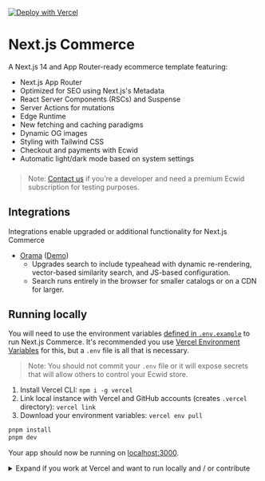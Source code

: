 [![Deploy with Vercel](https://vercel.com/button)](https://vercel.com/new/clone?repository-url=https%3A%2F%2Fgithub.com%2FEcwid%2Fecwid-nextjs-commerce&repository-name=ecwid-nextjs-commerce&env=ECWID_STORE_ID,ECWID_API_KEY,COMPANY_NAME,SITE_NAME)

# Next.js Commerce

A Next.js 14 and App Router-ready ecommerce template featuring:

-   Next.js App Router
-   Optimized for SEO using Next.js's Metadata
-   React Server Components (RSCs) and Suspense
-   Server Actions for mutations
-   Edge Runtime
-   New fetching and caching paradigms
-   Dynamic OG images
-   Styling with Tailwind CSS
-   Checkout and payments with Ecwid
-   Automatic light/dark mode based on system settings

<h3 id="subscription-note"></h3>

> Note: [Contact us](https://ecommerce-store.typeform.com/to/pZ5PYgNF?utm_source=github-commerce) if you’re a developer and need a premium Ecwid subscription for testing purposes.

## Integrations

Integrations enable upgraded or additional functionality for Next.js Commerce

-   [Orama](https://github.com/oramasearch/nextjs-commerce) ([Demo](https://vercel-commerce.oramasearch.com/))
    -   Upgrades search to include typeahead with dynamic re-rendering, vector-based similarity search, and JS-based configuration.
    -   Search runs entirely in the browser for smaller catalogs or on a CDN for larger.

## Running locally

You will need to use the environment variables [defined in `.env.example`](.env.example) to run Next.js Commerce. It's recommended you use [Vercel Environment Variables](https://vercel.com/docs/concepts/projects/environment-variables) for this, but a `.env` file is all that is necessary.

> Note: You should not commit your `.env` file or it will expose secrets that will allow others to control your Ecwid store.

1. Install Vercel CLI: `npm i -g vercel`
2. Link local instance with Vercel and GitHub accounts (creates `.vercel` directory): `vercel link`
3. Download your environment variables: `vercel env pull`

```bash
pnpm install
pnpm dev
```

Your app should now be running on [localhost:3000](http://localhost:3000/).

<details>
  <summary>Expand if you work at Vercel and want to run locally and / or contribute</summary>

1. Run `vc link`.
1. Select the `Vercel Solutions` scope.
1. Connect to the existing `commerce-ecwid` project.
1. Run `vc env pull` to get environment variables.
1. Run `pnpm dev` to ensure everything is working correctly.
 </details>
